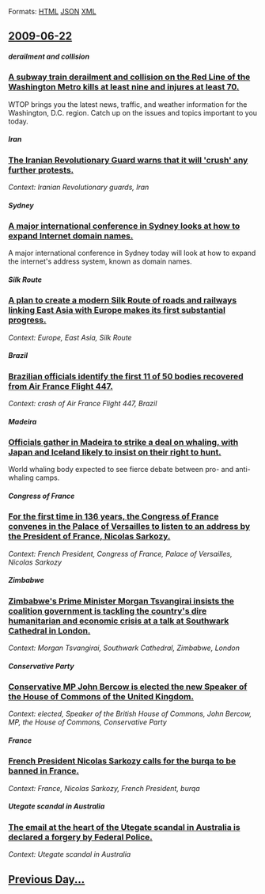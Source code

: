 
Formats: [HTML](2009/06/22/index.html)  [JSON](2009/06/22/index.json)  [XML](2009/06/22/index.xml)  

## [2009-06-22](/news/2009/06/22/index.md)

##### derailment and collision
### [ A subway train derailment and collision on the Red Line of the Washington Metro kills at least nine and injures at least 70. ](/news/2009/06/22/a-subway-train-derailment-and-collision-on-the-red-line-of-the-washington-metro-kills-at-least-nine-and-injures-at-least-70.md)
WTOP brings you the latest news, traffic, and weather information for the Washington, D.C. region. Catch up on the issues and topics important to you today.

##### Iran
### [ The Iranian Revolutionary Guard warns that it will 'crush' any further protests. ](/news/2009/06/22/the-iranian-revolutionary-guard-warns-that-it-will-crush-any-further-protests.md)
_Context: Iranian Revolutionary guards, Iran_

##### Sydney
### [ A major international conference in Sydney looks at how to expand Internet domain names. ](/news/2009/06/22/a-major-international-conference-in-sydney-looks-at-how-to-expand-internet-domain-names.md)
A major international conference in Sydney today will look at how to expand the internet&#039;s address system, known as domain names.

##### Silk Route
### [ A plan to create a modern Silk Route of roads and railways linking East Asia with Europe makes its first substantial progress. ](/news/2009/06/22/a-plan-to-create-a-modern-silk-route-of-roads-and-railways-linking-east-asia-with-europe-makes-its-first-substantial-progress.md)
_Context: Europe, East Asia, Silk Route_

##### Brazil
### [ Brazilian officials identify the first 11 of 50 bodies recovered from Air France Flight 447. ](/news/2009/06/22/brazilian-officials-identify-the-first-11-of-50-bodies-recovered-from-air-france-flight-447.md)
_Context: crash of Air France Flight 447, Brazil_

##### Madeira
### [ Officials gather in Madeira to strike a deal on whaling, with Japan and Iceland likely to insist on their right to hunt. ](/news/2009/06/22/officials-gather-in-madeira-to-strike-a-deal-on-whaling-with-japan-and-iceland-likely-to-insist-on-their-right-to-hunt.md)
World whaling body expected to see fierce debate between pro- and anti-whaling camps.

##### Congress of France
### [ For the first time in 136 years, the Congress of France convenes in the Palace of Versailles to listen to an address by the President of France, Nicolas Sarkozy. ](/news/2009/06/22/for-the-first-time-in-136-years-the-congress-of-france-convenes-in-the-palace-of-versailles-to-listen-to-an-address-by-the-president-of-fr.md)
_Context: French President, Congress of France, Palace of Versailles, Nicolas Sarkozy_

##### Zimbabwe
### [ Zimbabwe's Prime Minister Morgan Tsvangirai insists the coalition government is tackling the country's dire humanitarian and economic crisis at a talk at Southwark Cathedral in London. ](/news/2009/06/22/zimbabwe-s-prime-minister-morgan-tsvangirai-insists-the-coalition-government-is-tackling-the-country-s-dire-humanitarian-and-economic-crisi.md)
_Context: Morgan Tsvangirai, Southwark Cathedral, Zimbabwe, London_

##### Conservative Party
### [ Conservative MP John Bercow is elected the new Speaker of the House of Commons of the United Kingdom. ](/news/2009/06/22/conservative-mp-john-bercow-is-elected-the-new-speaker-of-the-house-of-commons-of-the-united-kingdom.md)
_Context: elected, Speaker of the British House of Commons, John Bercow, MP, the House of Commons, Conservative Party_

##### France
### [ French President Nicolas Sarkozy calls for the burqa to be banned in France. ](/news/2009/06/22/french-president-nicolas-sarkozy-calls-for-the-burqa-to-be-banned-in-france.md)
_Context: France, Nicolas Sarkozy, French President, burqa_

##### Utegate scandal in Australia
### [ The email at the heart of the Utegate scandal in Australia is declared a forgery by Federal Police. ](/news/2009/06/22/the-email-at-the-heart-of-the-utegate-scandal-in-australia-is-declared-a-forgery-by-federal-police.md)
_Context: Utegate scandal in Australia_

## [Previous Day...](/news/2009/06/21/index.md)

